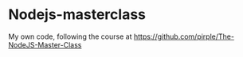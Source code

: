 # Nodejs-masterclass

My own code, following the course at https://github.com/pirple/The-NodeJS-Master-Class
